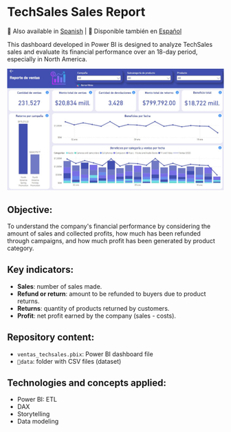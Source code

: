 # TechSales Sales Report

📌 Also available in [Spanish](README.es.md) | 📌 Disponible también en [Español](README.es.md)

This dashboard developed in Power BI is designed to analyze TechSales sales and evaluate its financial performance over an 18-day period, especially in North America.

![](dashboard.JPG)

## Objective:

To understand the company's financial performance by considering the amount of sales and collected profits, how much has been refunded through campaigns, and how much profit has been generated by product category.

## Key indicators:

- **Sales**: number of sales made. 
- **Refund or return**: amount to be refunded to buyers due to product returns.
- **Returns**: quantity of products returned by customers.
- **Profit**: net profit earned by the company (sales - costs).

## Repository content:

- `ventas_techsales.pbix`: Power BI dashboard file
- `📁data`: folder with CSV files (dataset)

## Technologies and concepts applied:

  - Power BI: ETL
  - DAX
  - Storytelling
  - Data modeling

